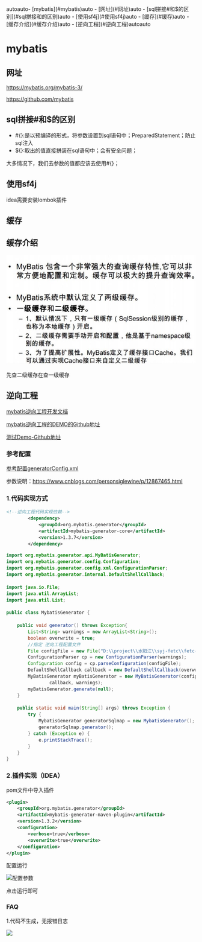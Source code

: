 <!-- TOC -->autoauto- [mybatis](#mybatis)auto    - [网址](#网址)auto    - [sql拼接#和$的区别](#sql拼接和的区别)auto    - [使用sf4j](#使用sf4j)auto    - [缓存](#缓存)auto    - [缓存介绍](#缓存介绍)auto    - [逆向工程](#逆向工程)autoauto<!-- /TOC -->
# mybatis
## 网址
https://mybatis.org/mybatis-3/

https://github.com/mybatis

## sql拼接#和$的区别
* #{}:是以预编译的形式，将参数设置到sql语句中；PreparedStatement；防止sql注入
* ${}:取出的值直接拼装在sql语句中；会有安全问题；

大多情况下，我们去参数的值都应该去使用#{}；

## 使用sf4j
idea需要安装lombok插件

## 缓存
## 缓存介绍
![cach](img/mybatis-cach.jpg)

先查二级缓存在查一级缓存

## 逆向工程

[mybatis逆向工程开发文档](http://mybatis.org/generator/configreference/xmlconfig.html "点击跳转")

[mybatis逆向工程的DEMO的Github地址](https://github.com/mybatis/generator "点击跳转")

[测试Demo-Github地址](https://github.com/mybatis/generator "点击跳转")

### 参考配置

[参考配置generatorConfig.xml](sources/generatorConfig.xml)

参数说明：https://www.cnblogs.com/personsiglewine/p/12867465.html

### 1.代码实现方式

```xml
<!--逆向工程代码实现依赖-->
		<dependency>
			<groupId>org.mybatis.generator</groupId>
			<artifactId>mybatis-generator-core</artifactId>
			<version>1.3.7</version>
		</dependency>
```

```java
import org.mybatis.generator.api.MyBatisGenerator;
import org.mybatis.generator.config.Configuration;
import org.mybatis.generator.config.xml.ConfigurationParser;
import org.mybatis.generator.internal.DefaultShellCallback;

import java.io.File;
import java.util.ArrayList;
import java.util.List;

public class MybatisGenerator {

    public void generator() throws Exception{
        List<String> warnings = new ArrayList<String>();
        boolean overwrite = true;
        //指定 逆向工程配置文件
        File configFile = new File("D:\\project\\水阳江\\syj-fetc\\fetc-ams\\src\\main\\resources\\generatorConfig.xml");
        ConfigurationParser cp = new ConfigurationParser(warnings);
        Configuration config = cp.parseConfiguration(configFile);
        DefaultShellCallback callback = new DefaultShellCallback(overwrite);
        MyBatisGenerator myBatisGenerator = new MyBatisGenerator(config,
                callback, warnings);
        myBatisGenerator.generate(null);
    }

    public static void main(String[] args) throws Exception {
        try {
            MybatisGenerator generatorSqlmap = new MybatisGenerator();
            generatorSqlmap.generator();
        } catch (Exception e) {
            e.printStackTrace();
        }
    }
}
```

### 2.插件实现（IDEA）

pom文件中导入插件

```xml
<plugin>
	<groupId>org.mybatis.generator</groupId>
	<artifactId>mybatis-generator-maven-plugin</artifactId>
	<version>1.3.2</version>
	<configuration>
		<verbose>true</verbose>
		<overwrite>true</overwrite>
	</configuration>
</plugin>
```

配置运行

![配置参数](D:\xhj\git\github\KnowledgePoints\notes\mybatis\img\mg01.png)

点击运行即可

### FAQ

1.代码不生成，无报错日志

![](D:\xhj\git\github\KnowledgePoints\notes\mybatis\img\MG02.png)

